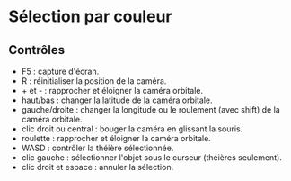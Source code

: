 # Sélection par couleur

## Contrôles

* F5 : capture d'écran.
* R : réinitialiser la position de la caméra.
* \+ et - :  rapprocher et éloigner la caméra orbitale.
* haut/bas : changer la latitude de la caméra orbitale.
* gauche/droite : changer la longitude ou le roulement (avec shift) de la caméra orbitale.
* clic droit ou central : bouger la caméra en glissant la souris.
* roulette : rapprocher et éloigner la caméra orbitale.
* WASD : contrôler la théière sélectionnée.
* clic gauche : sélectionner l'objet sous le curseur (théières seulement).
* clic droit et espace : annuler la sélection.
